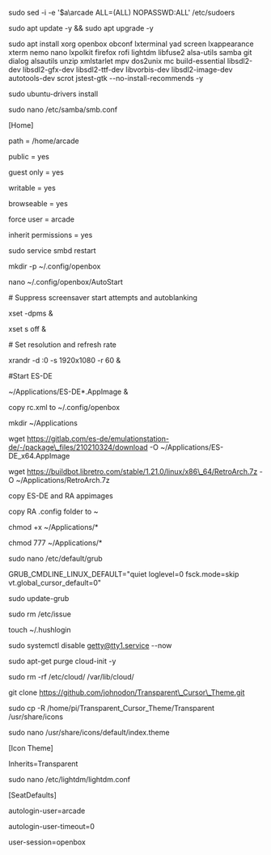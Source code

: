 sudo sed -i -e '$a\\arcade ALL=(ALL) NOPASSWD:ALL' /etc/sudoers

sudo apt update -y \&\& sudo apt upgrade -y

sudo apt install xorg openbox obconf lxterminal yad screen lxappearance xterm nemo nano lxpolkit firefox rofi lightdm libfuse2 alsa-utils samba git dialog alsautils unzip xmlstarlet mpv dos2unix mc build-essential libsdl2-dev libsdl2-gfx-dev libsdl2-ttf-dev libvorbis-dev libsdl2-image-dev autotools-dev scrot jstest-gtk --no-install-recommends -y



sudo ubuntu-drivers install



sudo nano /etc/samba/smb.conf

\[Home]

path = /home/arcade

public = yes

guest only = yes

writable = yes

browseable = yes

force user = arcade

inherit permissions = yes



sudo service smbd restart



mkdir -p ~/.config/openbox

nano ~/.config/openbox/AutoStart

\# Suppress screensaver start attempts and autoblanking

xset -dpms \&

xset s off \&

\# Set resolution and refresh rate

xrandr -d :0 -s 1920x1080 -r 60 \&

\#Start ES-DE

~/Applications/ES-DE\*.AppImage \&



copy rc.xml to ~/.config/openbox



mkdir ~/Applications



wget https://gitlab.com/es-de/emulationstation-de/-/package\_files/210210324/download -O ~/Applications/ES-DE\_x64.AppImage

wget https://buildbot.libretro.com/stable/1.21.0/linux/x86\_64/RetroArch.7z -O ~/Applications/RetroArch.7z



copy ES-DE and RA appimages

copy RA .config folder to ~



chmod +x ~/Applications/\*

chmod 777 ~/Applications/\*



sudo nano /etc/default/grub

GRUB\_CMDLINE\_LINUX\_DEFAULT="quiet loglevel=0 fsck.mode=skip vt.global\_cursor\_default=0"



sudo update-grub



sudo rm /etc/issue



touch ~/.hushlogin



sudo systemctl disable getty@tty1.service --now



sudo apt-get purge cloud-init -y



sudo rm -rf /etc/cloud/ /var/lib/cloud/



git clone https://github.com/johnodon/Transparent\_Cursor\_Theme.git

sudo cp -R /home/pi/Transparent\_Cursor\_Theme/Transparent /usr/share/icons

sudo nano /usr/share/icons/default/index.theme

\[Icon Theme]

Inherits=Transparent





sudo nano /etc/lightdm/lightdm.conf

\[SeatDefaults]

autologin-user=arcade

autologin-user-timeout=0

user-session=openbox

